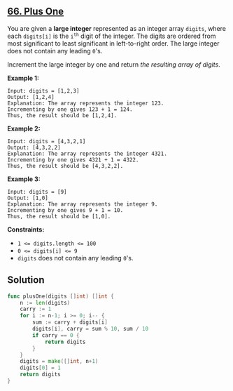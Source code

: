 ## [66. Plus One](https://leetcode.com/problems/plus-one/)


You are given a **large integer** represented as an integer array `digits`, where each `digits[i]` is the <code>i<sup>th</sup></code> digit of the integer. The digits are ordered from most significant to least significant in left-to-right order. The large integer does not contain any leading `0`'s.

Increment the large integer by one and return _the resulting array of digits_.

**Example 1:**

```
Input: digits = [1,2,3]
Output: [1,2,4]
Explanation: The array represents the integer 123.
Incrementing by one gives 123 + 1 = 124.
Thus, the result should be [1,2,4].
```

**Example 2:**

```
Input: digits = [4,3,2,1]
Output: [4,3,2,2]
Explanation: The array represents the integer 4321.
Incrementing by one gives 4321 + 1 = 4322.
Thus, the result should be [4,3,2,2].
```

**Example 3:**

```
Input: digits = [9]
Output: [1,0]
Explanation: The array represents the integer 9.
Incrementing by one gives 9 + 1 = 10.
Thus, the result should be [1,0].
```

**Constraints:**

*   `1 <= digits.length <= 100`
*   `0 <= digits[i] <= 9`
*   `digits` does not contain any leading `0`'s.



## Solution

```go
func plusOne(digits []int) []int {
    n := len(digits)
    carry := 1
    for i := n-1; i >= 0; i-- {
        sum := carry + digits[i]
        digits[i], carry = sum % 10, sum / 10
        if carry == 0 {
            return digits
        }
    }
    digits = make([]int, n+1)
    digits[0] = 1
    return digits
}
```

